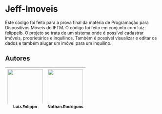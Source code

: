 # Jeff-Imoveis
Este código foi feito para a prova final da matéria de Programação para Dispositivos Móveis do IFTM. O código foi feito em conjunto com luiz-felippelb. O projeto se trata de um sistema onde é possível cadastrar imóveis, proprietários e inquilinos. Também é possível visualizar e editar os dados e também alugar um imóvel para um inquilino.


## Autores
| [<img src="https://avatars.githubusercontent.com/u/110427113?v=4" width=115><br><sub>Luiz Felippe</sub>](https://github.com/luiz-felippelb) | [<img src="https://avatars.githubusercontent.com/u/97409681?v=4" width=115><br><sub>Nathan Rodrigues</sub>](https://github.com/NahNathan) |
| :---: | :---: |
